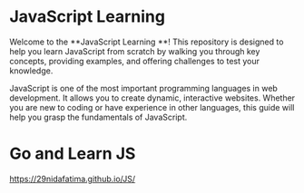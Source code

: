 # JavaScript Learning 

Welcome to the **JavaScript Learning **! This repository is designed to help you learn JavaScript from scratch by walking you through key concepts, providing examples, and offering challenges to test your knowledge.

JavaScript is one of the most important programming languages in web development. It allows you to create dynamic, interactive websites. Whether you are new to coding or have experience in other languages, this guide will help you grasp the fundamentals of JavaScript.

# Go and Learn JS
https://29nidafatima.github.io/JS/


   


